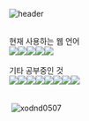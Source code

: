 ![header](https://capsule-render.vercel.app/api?type=venom&height=200&text=I'm%20Developer&fontSize=70&color=0:74EBD5,100:acb6E5&stroke=74EBD5&fontColor=000)

<br/>
현재 사용하는 웹 언어
<div style="display:flex; flex-direction:row;">
<img src="https://img.shields.io/badge/HTML5-black?style=for-the-badge&logo=HTML5&logoColor=E34F26">
<img src="https://img.shields.io/badge/CSS3-black?style=for-the-badge&logo=CSS3&logoColor=1572B6">
<img src="https://img.shields.io/badge/JavaScript-black?style=for-the-badge&logo=JavaScript&logoColor=F7DF1E">
<img src="https://img.shields.io/badge/jQuery-black?style=for-the-badge&logo=jQuery&logoColor=0769AD">
<img src="https://img.shields.io/badge/bootstrap-black?style=for-the-badge&logo=bootstrap&logoColor=7952B3">


</div> <br/>
기타 공부중인 것
<div style="display:flex; flex-direction:row;">
<img src="https://img.shields.io/badge/Oracle-black?style=flat-square&logo=Oracle&logoColor=F80000"> 
<img src="https://img.shields.io/badge/python-black?style=flat-square&logo=python&logoColor=#3776AB"> 
<img src="https://img.shields.io/badge/C언어-black?style=flat-square&logo=c&logoColor=00599C">
<br/>
<img src="https://img.shields.io/badge/VisualStudio-black?style=flat-square&logo=VisualStudio&logoColor=5C2D91">
<img src="https://img.shields.io/badge/VScode-black?style=flat-square&logo=VisualStudioCode&logoColor=007ACC">
<img src="https://img.shields.io/badge/Notion-black?style=flat-square&logo=Notion&logoColor=white">
<img src="https://img.shields.io/badge/github-black?style=flat-square&logo=github&logoColor=white"> 
<img src="https://img.shields.io/badge/git-black?style=flat-square&logo=git&logoColor=F05032"> 
</div>

<br/>

<p>&nbsp;<img align="center" src="https://github-readme-stats.vercel.app/api?username=TaeWoongYoun&show_icons=true&locale=en&count_private=true&custom_title=My%20github&bg_color=35,74EBD5,acb6e5&title_color=FFF&text_color=FFF&icon_color=FFF" alt="xodnd0507" /></p>

<!--
**xodnd0507/xodnd0507** is a ✨ _special_ ✨ repository because its `README.md` (this file) appears on your GitHub profile.

Here are some ideas to get you started:

- 🔭 I’m currently working on ...
- 🌱 I’m currently learning ...
- 👯 I’m looking to collaborate on ...
- 🤔 I’m looking for help with ...
- 💬 Ask me about ...
- 📫 How to reach me: ...
- 😄 Pronouns: ...
- ⚡ Fun fact: ...
-->

